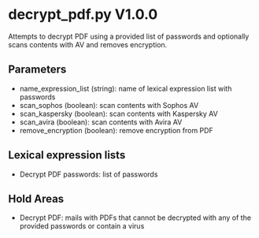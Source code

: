 decrypt_pdf.py V1.0.0
=====================

Attempts to decrypt PDF using a provided list of passwords and optionally scans contents with AV and removes encryption.

## Parameters
* name_expression_list (string): name of lexical expression list with passwords
* scan_sophos (boolean): scan contents with Sophos AV
* scan_kaspersky (boolean): scan contents with Kaspersky AV
* scan_avira (boolean): scan contents with Avira AV
* remove_encryption (boolean): remove encryption from PDF

## Lexical expression lists
* Decrypt PDF passwords: list of passwords

## Hold Areas
* Decrypt PDF: mails with PDFs that cannot be decrypted with any of the provided passwords or contain a virus
